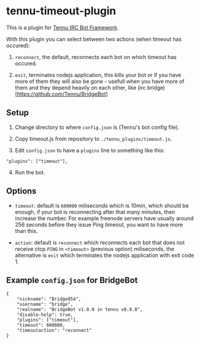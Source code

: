 tennu-timeout-plugin
====================

This is a plugin for [Tennu IRC Bot Framework](https://github.com/Tennu/tennu).

With this plugin you can select between two actions (when timeout has occured):

1. `reconnect`, the default, reconnects each bot on which timeout has occured.

2. `exit`, terminates nodejs application, this kills your bot or if you have more of them they will also be gone - usefull when you have more of them and they depend heavily on each other, like (irc bridge)[https://github.com/Tennu/BridgeBot]


Setup
-----

1. Change directory to where `config.json` is (Tennu's bot config file).

2. Copy timeout.js from repository to `./tennu_plugins/timeout.js`.

3. Edit `config.json` to have a `plugins` line to something like this:

```
"plugins": ["timeout"],
```

4. Run the bot.


Options
-------

- `timeout`: default is `600000` miliseconds which is 10min, which should be enough, if your bot is reconnecting after that many minutes, then increase the number. For example freenode servers have usually around 256 seconds before they issue Ping timeout, you want to have more than this.

- `action`: default is `reconnect` which reconnects each bot that does not receive ctcp `PING` in `<timeout>` (previous option) miliseconds, the alternative is `exit` which terminates the nodejs application with exit code 1.



Example `config.json` for BridgeBot
-----------------------------------

```
{
    "nickname": "Bridge854",
    "username": "bridge",
    "realname": "BridgeBot v1.0.0 in tennu v0.9.0",
    "disable-help": true,
    "plugins": ["timeout"],
    "timeout": 600000,
    "timeoutaction": "reconnect"
}
```
